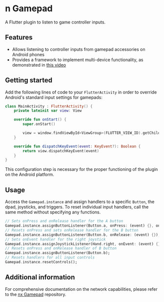 # n Gamepad

A Flutter plugin to listen to game controller inputs.

## Features

- Allows listening to controller inputs from gamepad accessories on Android phones
- Provides a framework to implement multi-device functionality, as demonstrated in [this video](https://youtu.be/yzNlsgG5A7c)

## Getting started

Add the following lines of code to your `FlutterActivity` in order to override Android's standard input settings for gamepads:

```kotlin
class MainActivity : FlutterActivity() {
    private lateinit var view: View

    override fun onStart() {
        super.onStart()

        view = window.findViewById<ViewGroup>(FLUTTER_VIEW_ID).getChildAt(0)
    }

    override fun dispatchKeyEvent(event: KeyEvent?): Boolean {
        return view.dispatchKeyEvent(event)
    }
}
```

This configuration step is necessary for the proper functioning of the plugin on the Android platform.

## Usage

Access the `Gamepad.instance` and assign handlers to a specific `Button`, the dpad, joysticks, and triggers. To reset individual input handlers, call the same method without specifying any functions.

```dart
// Sets onPress and onRelease handler for the A button
Gamepad.instance.assignButtonListener(Button.a, onPress: (event) {}, onRelease: (event) {});
// Resets onPress and sets onRelease handler for the B button
Gamepad.instance.assignButtonListener(Button.b, onRelease: (event) {});
// Sets onEvent handler for the right joystick
Gamepad.instance.assignJoystickListener(Hand.right, onEvent: (event) {});
// Resets onPress and onRelease handler of B button
Gamepad.instance.assignButtonListener(Button.b);
// Resets handlers for all input controls
Gamepad.instance.resetControls();
```

## Additional information

For comprehensive documentation on the network capabilities, please refer to the [nx Gamepad](https://github.com/devEnju/nx_gamepad) repository.
